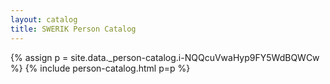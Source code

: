```yaml
---
layout: catalog
title: SWERIK Person Catalog
---
```

{% assign p = site.data._person-catalog.i-NQQcuVwaHyp9FY5WdBQWCw %}
{% include person-catalog.html p=p %}


